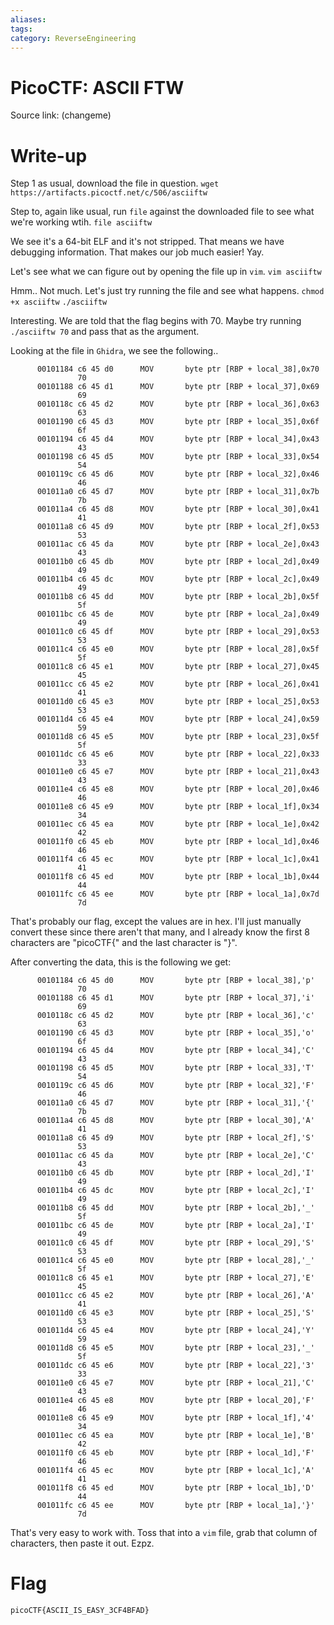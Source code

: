 ```yaml
---
aliases: 
tags: 
category: ReverseEngineering
---
```


# PicoCTF: ASCII FTW
Source link: (changeme)
# Write-up
Step 1 as usual, download the file in question.
`wget https://artifacts.picoctf.net/c/506/asciiftw`

Step to, again like usual, run `file` against the downloaded file to see what we're working wtih.
`file asciiftw`

We see it's a 64-bit ELF and it's not stripped. That means we have debugging information. That makes our job much easier! Yay.

Let's see what we can figure out by opening the file up in `vim`.
`vim asciiftw`

Hmm.. Not much. Let's just try running the file and see what happens.
`chmod +x asciiftw`
`./asciiftw`

Interesting. We are told that the flag begins with 70. Maybe try running `./asciiftw 70` and pass that as the argument.


Looking at the file in `Ghidra`, we see the following..
```
      00101184 c6 45 d0      MOV       byte ptr [RBP + local_38],0x70
               70
      00101188 c6 45 d1      MOV       byte ptr [RBP + local_37],0x69
               69
      0010118c c6 45 d2      MOV       byte ptr [RBP + local_36],0x63
               63
      00101190 c6 45 d3      MOV       byte ptr [RBP + local_35],0x6f
               6f
      00101194 c6 45 d4      MOV       byte ptr [RBP + local_34],0x43
               43
      00101198 c6 45 d5      MOV       byte ptr [RBP + local_33],0x54
               54
      0010119c c6 45 d6      MOV       byte ptr [RBP + local_32],0x46
               46
      001011a0 c6 45 d7      MOV       byte ptr [RBP + local_31],0x7b
               7b
      001011a4 c6 45 d8      MOV       byte ptr [RBP + local_30],0x41
               41
      001011a8 c6 45 d9      MOV       byte ptr [RBP + local_2f],0x53
               53
      001011ac c6 45 da      MOV       byte ptr [RBP + local_2e],0x43
               43
      001011b0 c6 45 db      MOV       byte ptr [RBP + local_2d],0x49
               49
      001011b4 c6 45 dc      MOV       byte ptr [RBP + local_2c],0x49
               49
      001011b8 c6 45 dd      MOV       byte ptr [RBP + local_2b],0x5f
               5f
      001011bc c6 45 de      MOV       byte ptr [RBP + local_2a],0x49
               49
      001011c0 c6 45 df      MOV       byte ptr [RBP + local_29],0x53
               53
      001011c4 c6 45 e0      MOV       byte ptr [RBP + local_28],0x5f
               5f
      001011c8 c6 45 e1      MOV       byte ptr [RBP + local_27],0x45
               45
      001011cc c6 45 e2      MOV       byte ptr [RBP + local_26],0x41
               41
      001011d0 c6 45 e3      MOV       byte ptr [RBP + local_25],0x53
               53
      001011d4 c6 45 e4      MOV       byte ptr [RBP + local_24],0x59
               59
      001011d8 c6 45 e5      MOV       byte ptr [RBP + local_23],0x5f
               5f
      001011dc c6 45 e6      MOV       byte ptr [RBP + local_22],0x33
               33
      001011e0 c6 45 e7      MOV       byte ptr [RBP + local_21],0x43
               43
      001011e4 c6 45 e8      MOV       byte ptr [RBP + local_20],0x46
               46
      001011e8 c6 45 e9      MOV       byte ptr [RBP + local_1f],0x34
               34
      001011ec c6 45 ea      MOV       byte ptr [RBP + local_1e],0x42
               42
      001011f0 c6 45 eb      MOV       byte ptr [RBP + local_1d],0x46
               46
      001011f4 c6 45 ec      MOV       byte ptr [RBP + local_1c],0x41
               41
      001011f8 c6 45 ed      MOV       byte ptr [RBP + local_1b],0x44
               44
      001011fc c6 45 ee      MOV       byte ptr [RBP + local_1a],0x7d
               7d

```


That's probably our flag, except the values are in hex. I'll just manually convert these since there aren't that many, and I already know the first 8 characters are "picoCTF{" and the last character is "}". 

After converting the data, this is the following we get:
```
      00101184 c6 45 d0      MOV       byte ptr [RBP + local_38],'p'
               70
      00101188 c6 45 d1      MOV       byte ptr [RBP + local_37],'i'
               69
      0010118c c6 45 d2      MOV       byte ptr [RBP + local_36],'c'
               63
      00101190 c6 45 d3      MOV       byte ptr [RBP + local_35],'o'
               6f
      00101194 c6 45 d4      MOV       byte ptr [RBP + local_34],'C'
               43
      00101198 c6 45 d5      MOV       byte ptr [RBP + local_33],'T'
               54
      0010119c c6 45 d6      MOV       byte ptr [RBP + local_32],'F'
               46
      001011a0 c6 45 d7      MOV       byte ptr [RBP + local_31],'{'
               7b
      001011a4 c6 45 d8      MOV       byte ptr [RBP + local_30],'A'
               41
      001011a8 c6 45 d9      MOV       byte ptr [RBP + local_2f],'S'
               53
      001011ac c6 45 da      MOV       byte ptr [RBP + local_2e],'C'
               43
      001011b0 c6 45 db      MOV       byte ptr [RBP + local_2d],'I'
               49
      001011b4 c6 45 dc      MOV       byte ptr [RBP + local_2c],'I'
               49
      001011b8 c6 45 dd      MOV       byte ptr [RBP + local_2b],'_'
               5f
      001011bc c6 45 de      MOV       byte ptr [RBP + local_2a],'I'
               49
      001011c0 c6 45 df      MOV       byte ptr [RBP + local_29],'S'
               53
      001011c4 c6 45 e0      MOV       byte ptr [RBP + local_28],'_'
               5f
      001011c8 c6 45 e1      MOV       byte ptr [RBP + local_27],'E'
               45
      001011cc c6 45 e2      MOV       byte ptr [RBP + local_26],'A'
               41
      001011d0 c6 45 e3      MOV       byte ptr [RBP + local_25],'S'
               53
      001011d4 c6 45 e4      MOV       byte ptr [RBP + local_24],'Y'
               59
      001011d8 c6 45 e5      MOV       byte ptr [RBP + local_23],'_'
               5f
      001011dc c6 45 e6      MOV       byte ptr [RBP + local_22],'3'
               33
      001011e0 c6 45 e7      MOV       byte ptr [RBP + local_21],'C'
               43
      001011e4 c6 45 e8      MOV       byte ptr [RBP + local_20],'F'
               46
      001011e8 c6 45 e9      MOV       byte ptr [RBP + local_1f],'4'
               34
      001011ec c6 45 ea      MOV       byte ptr [RBP + local_1e],'B'
               42
      001011f0 c6 45 eb      MOV       byte ptr [RBP + local_1d],'F'
               46
      001011f4 c6 45 ec      MOV       byte ptr [RBP + local_1c],'A'
               41
      001011f8 c6 45 ed      MOV       byte ptr [RBP + local_1b],'D'
               44
      001011fc c6 45 ee      MOV       byte ptr [RBP + local_1a],'}'
               7d

```

That's very easy to work with. Toss that into a `vim` file, grab that column of characters, then paste it out. Ezpz.
# Flag

`picoCTF{ASCII_IS_EASY_3CF4BFAD}`